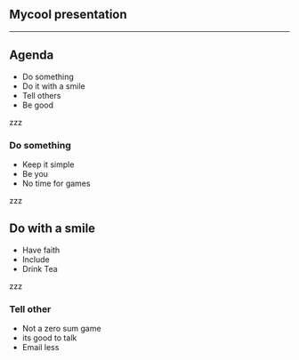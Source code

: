 ## Mycool presentation

---- 

## Agenda  

 - Do something
 - Do it with a smile
 - Tell others
 - Be good 

zzz

### Do something   

 - Keep it simple
 - Be you
 - No time for games

zzz

## Do with a smile

 - Have faith
 - Include
 - Drink Tea

zzz

### Tell other

 - Not a zero sum game
 - its good to talk
 - Email less


